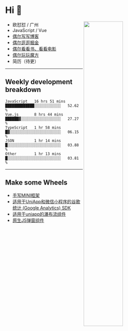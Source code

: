 # Hi 👋

[<img align="right" width="50%" src="https://github-readme-stats.vercel.app/api?username=OUDUIDUI&theme=dark&show_icons=true">](https://metrics.lecoq.io/OUDUIDUI?template=classic&#41;)


-   欧怼怼 / 广州
-   JavaScript / Vue
-   [偶尔写写博客](OUDUIDUI.cn)
-   [偶尔逛逛掘金](https://juejin.cn/user/4309700183594366)
-   [偶尔看看书、看看电影](https://www.yuque.com/books/share/3ee1684b-8e19-4849-b5aa-13d1813ded6d)
-   [偶尔玩玩魔方](https://cubing.com/results/person/2014OUSH01)
-   简历（待更）

---

##  Weekly development breakdown

<!--START_SECTION:waka-->
```text
JavaScript   16 hrs 51 mins  █████████████░░░░░░░░░░░░   52.62 % 
Vue.js       8 hrs 44 mins   ██████▓░░░░░░░░░░░░░░░░░░   27.27 % 
TypeScript   1 hr 58 mins    █▓░░░░░░░░░░░░░░░░░░░░░░░   06.15 % 
JSON         1 hr 14 mins    █░░░░░░░░░░░░░░░░░░░░░░░░   03.88 % 
Other        1 hr 13 mins    █░░░░░░░░░░░░░░░░░░░░░░░░   03.81 % 
```
<!--END_SECTION:waka-->



---

##  Make some Wheels

- [手写MINI框架](https://github.com/OUDUIDUI/mini)
- [适用于UniApp和微信小程序的谷歌统计 (Google Analytics) SDK](https://github.com/OUDUIDUI/ga-tracker)
- [适用于uniapp的瀑布流组件](https://github.com/OUDUIDUI/uniapp_waterfalls_flow)
- [原生JS弹窗组件](https://github.com/OUDUIDUI/notice-kit)


